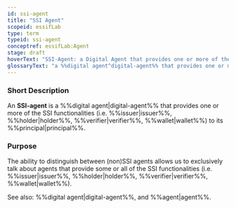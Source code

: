 ```yaml
---
id: ssi-agent
title: "SSI Agent"
scopeid: essifLab
type: term
typeid: ssi-agent
conceptref: essifLab:Agent
stage: draft
hoverText: "SSI-Agent: a Digital Agent that provides one or more of the SSI functionalities (Issuer, Holder, Verifier, Wallet) to its Principal."
glossaryText: "a %%digital agent^digital-agent%% that provides one or more of the %%ssi functionalities^ssi-agent%% (%%issuer^issuer%%, %%holder^holder%%, %%verifier^verifier%%, %%wallet^wallet%%) to its %%principal^principal%%."
---
```


### Short Description
An **SSI-agent** is a %%digital agent|digital-agent%% that provides one or more of the SSI functionalities (i.e. %%issuer|issuer%%, %%holder|holder%%, %%verifier|verifier%%, %%wallet|wallet%%) to its %%principal|principal%%. 

### Purpose
<!--State the purpose(s) for which it is necessary (or at least: desirable) to define <New Term>.-->
The ability to distinguish between (non)SSI agents allows us to exclusively talk about agents that provide some or all of the SSI functionalities (i.e. %%issuer|issuer%%, %%holder|holder%%, %%verifier|verifier%%, %%wallet|wallet%%).

See also: %%digital agent|digital-agent%%, and %%agent|agent%%.
